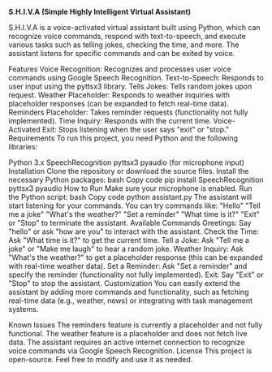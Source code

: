 **S.H.I.V.A (Simple Highly Intelligent Virtual Assistant)**


S.H.I.V.A is a voice-activated virtual assistant built using Python, which can recognize voice commands, respond with text-to-speech, and execute various tasks such as telling jokes, checking the time, and more. The assistant listens for specific commands and can be exited by voice.

Features
Voice Recognition: Recognizes and processes user voice commands using Google Speech Recognition.
Text-to-Speech: Responds to user input using the pyttsx3 library.
Tells Jokes: Tells random jokes upon request.
Weather Placeholder: Responds to weather inquiries with placeholder responses (can be expanded to fetch real-time data).
Reminders Placeholder: Takes reminder requests (functionality not fully implemented).
Time Inquiry: Responds with the current time.
Voice-Activated Exit: Stops listening when the user says "exit" or "stop."
Requirements
To run this project, you need Python and the following libraries:

Python 3.x
SpeechRecognition
pyttsx3
pyaudio (for microphone input)
Installation
Clone the repository or download the source files.
Install the necessary Python packages:
bash
Copy code
pip install SpeechRecognition pyttsx3 pyaudio
How to Run
Make sure your microphone is enabled.
Run the Python script:
bash
Copy code
python assistant.py
The assistant will start listening for your commands. You can try commands like:
"Hello"
"Tell me a joke"
"What's the weather?"
"Set a reminder"
"What time is it?"
"Exit" or "Stop" to terminate the assistant.
Available Commands
Greetings: Say "hello" or ask "how are you" to interact with the assistant.
Check the Time: Ask "What time is it?" to get the current time.
Tell a Joke: Ask "Tell me a joke" or "Make me laugh" to hear a random joke.
Weather Inquiry: Ask "What's the weather?" to get a placeholder response (this can be expanded with real-time weather data).
Set a Reminder: Ask "Set a reminder" and specify the reminder (functionality not fully implemented).
Exit: Say "Exit" or "Stop" to stop the assistant.
Customization
You can easily extend the assistant by adding more commands and functionality, such as fetching real-time data (e.g., weather, news) or integrating with task management systems.

Known Issues
The reminders feature is currently a placeholder and not fully functional.
The weather feature is a placeholder and does not fetch live data.
The assistant requires an active internet connection to recognize voice commands via Google Speech Recognition.
License
This project is open-source. Feel free to modify and use it as needed.
